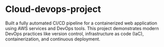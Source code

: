 # Cloud-devops-project
Built a fully automated CI/CD pipeline for a containerized web application using AWS services and DevOps tools. This project demonstrates modern DevOps practices like version control, infrastructure as code (IaC), containerization, and continuous deployment.
